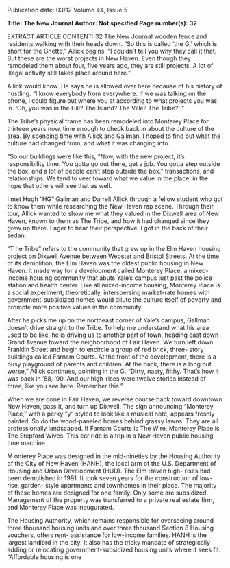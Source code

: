 Publication date: 03/12
Volume 44, Issue 5

**Title: The New Journal**
**Author: Not specified**
**Page number(s): 32**

EXTRACT ARTICLE CONTENT:
32
The New Journal
wooden fence and residents walking 
with their heads down.
“So this is called ‘the G,’ which is 
short for the Ghetto,” Allick begins. 
“I couldn’t tell you why they call it 
that. But these are the worst projects 
in New Haven. Even though they 
remodeled them about four, five years 
ago, they are still projects. A lot of 
illegal activity still takes place around 
here.” 

Allick would know. He says he 
is allowed over here because of his 
history of hustling. “I know everybody 
from everywhere. If we was talking on 
the phone, I could figure out where 
you at according to what projects you 
was in. ‘Oh, you was in the Hill? The 
Island? The Ville? The Tribe?’ ” 

The Tribe’s physical frame has 
been remodeled into Monterey Place 
for thirteen years now, time enough to 
check back in about the culture of the 
area. By spending time with Allick and 
Gallman, I hoped to find out what the 
culture had changed from, and what it 
was changing into.   

“So our buildings were like this, 
“Now, with the 
new project, it’s 
responsibility time. 
You gotta go out 
there, get a job. You 
gotta step outside 
the box, and a lot 
of people can’t step 
outside the box.”
transactions, and relationships. We 
tend to veer toward what we value in 
the place, in the hope that others will 
see that as well. 

I met Hugh “HG” Gallman 
and Darrell Allick through a fellow 
student who got to know them while 
researching the New Haven rap scene. 
Through their tour, Allick wanted 
to show me what they valued in the 
Dixwell area of New Haven, known 
to them as The Tribe, and how 
it had changed since they grew 
up there. Eager to hear their 
perspective, I got in the back of 
their sedan. 

“T
he Tribe” refers to the 
community that grew up 
in the Elm Haven housing project 
on Dixwell Avenue between 
Webster and Bristol Streets. 
At the time of its demolition, 
the Elm Haven was the oldest 
public housing in New Haven. 
It made way for a development 
called Monterey Place, a mixed-
income housing community that 
abuts Yale’s campus just past 
the police station and health 
center. Like all mixed-income 
housing, Monterey Place is a 
social experiment; theoretically, 
interspersing market-rate homes 
with 
government-subsidized 
homes would dilute the culture itself 
of poverty and promote more positive 
values in the community.  

After he picks me up on the 
northeast corner of Yale’s campus, 
Gallman doesn’t drive straight to the 
Tribe. To help me understand what 
his area used to be like, he is driving 
us to another part of town, heading 
east down Grand Avenue toward the 
neighborhood of Fair Haven. We turn 
left down Franklin Street and begin to 
encircle a group of red brick, three-
story buildings called Farnam Courts. 
At the front of the development, there 
is a busy playground of parents and 
children. At the back, there is a long 
but worse,” Allick continues, pointing 
in the G. “Dirty, nasty, filthy. That’s 
how it was back in ’88, ’90. And our 
high-rises were twelve stories instead 
of three, like you see here. Remember 
this.”

When we are done in Fair Haven, 
we reverse course back toward 
downtown New Haven, pass it, and 
turn up Dixwell. The sign announcing 
“Monterey Place,” with a perky “y” 
styled to look like a musical 
note, appears freshly painted. 
So do the wood-paneled homes 
behind grassy lawns. They are 
all 
professionally 
landscaped. 
If Farnam Courts is The Wire, 
Monterey Place is The Stepford 
Wives. 
This car ride is a trip in a 
New Haven public housing time 
machine.

M
onterey Place was designed 
in the mid-nineties by the 
Housing Authority of the City of 
New Haven (HANH), the local 
arm of the U.S. Department of 
Housing and Urban Development 
(HUD). The Elm Haven high-
rises had been demolished in 
1991. It took seven years for the 
construction of low-rise, garden-
style apartments and townhomes 
in their place. The majority of 
these homes are designed for one 
family. Only some are subsidized. 
Management of the property was 
transferred to a private real estate firm, 
and Monterey Place was inaugurated.  

The Housing Authority, which 
remains responsible for overseeing 
around three thousand housing units 
and over three thousand Section 
8 Housing vouchers, offers rent-
assistance for low-income families. 
HANH is the largest landlord in the 
city. It also has the tricky mandate 
of strategically adding or relocating 
government-subsidized housing units 
where it sees fit.
“Affordable 
housing 
is 
one